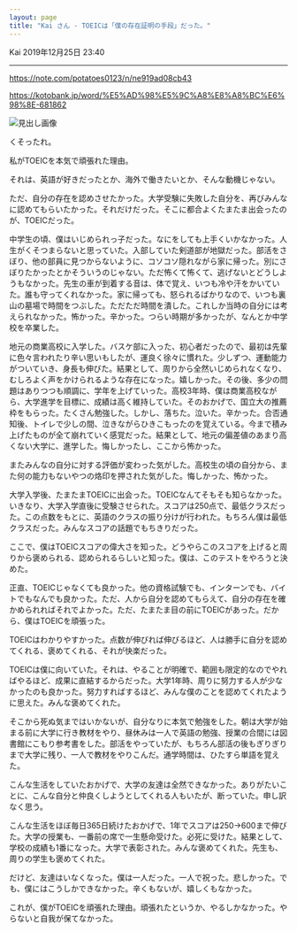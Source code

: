 ```yaml
---
layout: page
title: "Kai さん - TOEICは「僕の存在証明の手段」だった。"
---
```


Kai
2019年12月25日 23:40

---

<https://note.com/potatoes0123/n/ne919ad08cb43>

<https://kotobank.jp/word/%E5%AD%98%E5%9C%A8%E8%A8%BC%E6%98%8E-681862>

![見出し画像](https://raw.githubusercontent.com/randoruf/photo-asset-repo/main/imgs/rectangle_large_type_2_037cedc5e004998c88ce23f8bbb53c20.jpeg)

くそったれ。

私がTOEICを本気で頑張れた理由。

それは、英語が好きだったとか、海外で働きたいとか、そんな動機じゃない。

ただ、自分の存在を認めさせたかった。大学受験に失敗した自分を、再びみんなに認めてもらいたかった。それだけだった。そこに都合よくたまたま出会ったのが、TOEICだった。

中学生の頃、僕はいじめられっ子だった。なにをしても上手くいかなかった。人生がくそつまらないと思っていた。入部していた剣道部が地獄だった。部活をさぼり、他の部員に見つからないように、コソコソ隠れながら家に帰った。別にさぼりたかったとかそういうのじゃない。ただ怖くて怖くて、逃げないとどうしようもなかった。先生の車が到着する音は、体で覚え、いつも冷や汗をかいていた。誰も守ってくれなかった。家に帰っても、怒られるばかりなので、いつも裏山の墓場で時間をつぶした。ただただ時間を潰した。これしか当時の自分には考えられなかった。怖かった。辛かった。つらい時期が多かったが、なんとか中学校を卒業した。

地元の商業高校に入学した。バスケ部に入った、初心者だったので、最初は先輩に色々言われたり辛い思いもしたが、運良く徐々に慣れた。少しずつ、運動能力がついていき、身長も伸びた。結果として、周りから全然いじめられなくなり、むしろよく声をかけられるような存在になった。嬉しかった。その後、多少の問題はありつつも順調に、学年を上げていった。高校3年時、僕は商業高校ながら、大学進学を目標に、成績は高く維持していた。そのおかげで、国立大の推薦枠をもらった。たくさん勉強した。しかし、落ちた。泣いた。辛かった。合否通知後、トイレで少しの間、泣きながらひきこもったのを覚えている。今まで積み上げたものが全て崩れていく感覚だった。結果として、地元の偏差値のあまり高くない大学に、進学した。悔しかったし、ここから怖かった。


またみんなの自分に対する評価が変わった気がした。高校生の頃の自分から、また何の能力もないやつの烙印を押された気がした。悔しかった、怖かった。


大学入学後、たまたまTOEICに出会った。TOEICなんてそもそも知らなかった。いきなり、大学入学直後に受験させられた。スコアは250点で、最低クラスだった。この点数をもとに、英語のクラスの振り分けが行われた。もちろん僕は最低クラスだった。みんなスコアの話題でもちきりだった。


ここで、僕はTOEICスコアの偉大さを知った。どうやらこのスコアを上げると周りから褒められる、認められるらしいと知った。僕は、このテストをやろうと決めた。

正直、TOEICじゃなくても良かった。他の資格試験でも、インターンでも、バイトでもなんでも良かった。ただ、人から自分を認めてもらえて、自分の存在を確かめられればそれでよかった。ただ、たまたま目の前にTOEICがあった。だから、僕はTOEICを頑張った。


TOEICはわかりやすかった。点数が伸びれば伸びるほど、人は勝手に自分を認めてくれる、褒めてくれる、それが快楽だった。


TOEICは僕に向いていた。それは、やることが明確で、範囲も限定的なのでやればやるほど、成果に直結するからだった。大学1年時、周りに努力する人が少なかったのも良かった。努力すればするほど、みんな僕のことを認めてくれたように思えた。みんな褒めてくれた。


そこから死ぬ気まではいかないが、自分なりに本気で勉強をした。朝は大学が始まる前に大学に行き教材をやり、昼休みは一人で英語の勉強、授業の合間には図書館にこもり参考書をした。部活をやっていたが、もちろん部活の後もぎりぎりまで大学に残り、一人で教材をやりこんだ。通学時間は、ひたすら単語を覚えた。

こんな生活をしていたおかげで、大学の友達は全然できなかった。ありがたいことに、こんな自分と仲良くしようとしてくれる人もいたが、断っていた。申し訳なく思う。


こんな生活をほぼ毎日365日続けたおかげで、1年でスコアは250→600まで伸びた。大学の授業も、一番前の席で一生懸命受けた。必死に受けた。結果として、学校の成績も1番になった。大学で表彰された。みんな褒めてくれた。先生も、周りの学生も褒めてくれた。

だけど、友達はいなくなった。僕は一人だった。一人で祝った。悲しかった。でも、僕にはこうしかできなかった。辛くもないが、嬉しくもなかった。


これが、僕がTOEICを頑張れた理由。頑張れたというか、やるしかなかった。やらないと自我が保てなかった。
